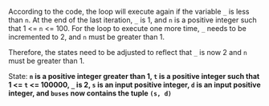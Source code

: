 According to the code, the loop will execute again if the variable `_` is less than `n`. At the end of the last iteration, `_` is 1, and `n` is a positive integer such that 1 <= `n` <= 100. For the loop to execute one more time, `_` needs to be incremented to 2, and `n` must be greater than 1. 

Therefore, the states need to be adjusted to reflect that `_` is now 2 and `n` must be greater than 1.

State: **`n` is a positive integer greater than 1, `t` is a positive integer such that 1 <= `t` <= 100000, `_` is 2, `s` is an input positive integer, `d` is an input positive integer, and `buses` now contains the tuple `(s, d)`**